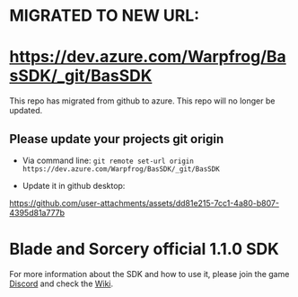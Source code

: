 # MIGRATED TO NEW URL:
# https://dev.azure.com/Warpfrog/BasSDK/_git/BasSDK

This repo has migrated from github to azure. This repo will no longer be updated.

## Please update your projects git origin 

- Via command line:  `git remote set-url origin https://dev.azure.com/Warpfrog/BasSDK/_git/BasSDK`

- Update it in github desktop:


https://github.com/user-attachments/assets/dd81e215-7cc1-4a80-b807-4395d81a777b


# Blade and Sorcery official 1.1.0 SDK

For more information about the SDK and how to use it, please join the game [Discord](https://discordapp.com/invite/bladeandsorcery) and check the [Wiki](https://kospy.github.io/BasSDK/).
